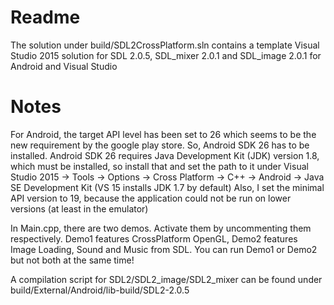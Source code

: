 # Readme
The solution under build/SDL2CrossPlatform.sln contains a template Visual Studio 2015 solution for SDL 2.0.5, SDL_mixer 2.0.1 and SDL_image 2.0.1 for Android and Visual Studio

# Notes
For Android, the target API level has been set to 26 which seems to be the new requirement by the google play store. So, Android SDK 26 has to be installed.
Android SDK 26 requires Java Development Kit (JDK) version 1.8, which must be installed, so install that and set the path to it under Visual Studio 2015 -> Tools -> Options -> Cross Platform -> C++ -> Android -> Java SE Development Kit (VS 15 installs JDK 1.7 by default)
Also, I set the minimal API version to 19, because the application could not be run on lower versions (at least in the emulator)

In Main.cpp, there are two demos. Activate them by uncommenting them respectively. Demo1 features CrossPlatform OpenGL, Demo2 features Image Loading, Sound and Music from SDL.
You can run Demo1 or Demo2 but not both at the same time!

A compilation script for SDL2/SDL2_image/SDL2_mixer can be found under build/External/Android/lib-build/SDL2-2.0.5
